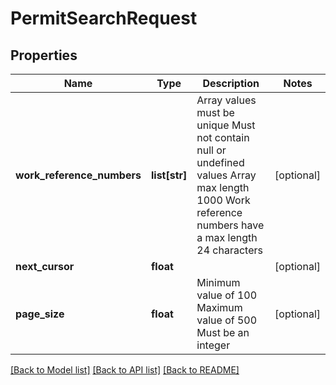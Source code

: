 # PermitSearchRequest

## Properties
Name | Type | Description | Notes
------------ | ------------- | ------------- | -------------
**work_reference_numbers** | **list[str]** | Array values must be unique Must not contain null or undefined values Array max length 1000 Work reference numbers have a max length 24 characters | [optional] 
**next_cursor** | **float** |  | [optional] 
**page_size** | **float** | Minimum value of 100 Maximum value of 500 Must be an integer | [optional] 

[[Back to Model list]](../README.md#documentation-for-models) [[Back to API list]](../README.md#documentation-for-api-endpoints) [[Back to README]](../README.md)

